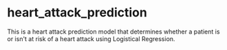 # heart_attack_prediction

This is a heart attack prediction model that determines whether a patient is or isn't at risk of a heart attack using Logistical Regression.